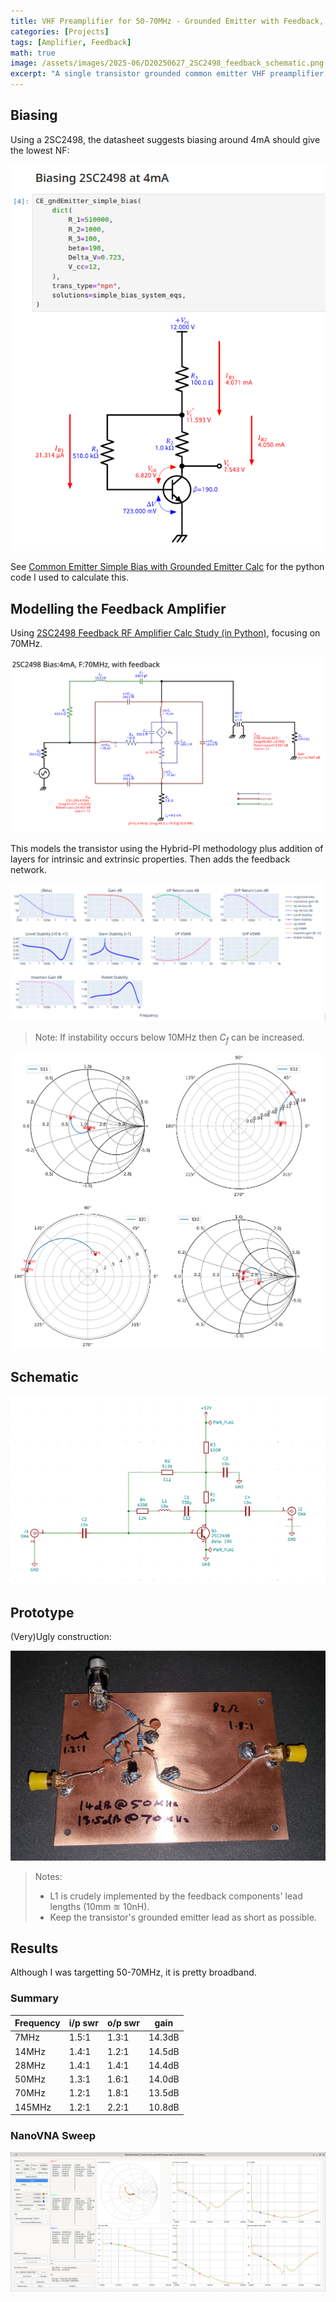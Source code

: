 ```yaml
---
title: VHF Preamplifier for 50-70MHz - Grounded Emitter with Feedback, 14dB
categories: [Projects]
tags: [Amplifier, Feedback]
math: true
image: /assets/images/2025-06/D20250627_2SC2498_feedback_schematic.png
excerpt: "A single transistor grounded common emitter VHF preamplifier targetting 50-70MHz"
---
```


## Biasing

Using a 2SC2498, the datasheet suggests biasing around 4mA should give the lowest NF:

![Biasing the 2SC2498 at 4mA](/assets/images/2025-06/D20250627_2SC2498_biasing_4mA_CE_groundedE.png)

See [Common Emitter Simple Bias with Grounded Emitter Calc](https://github.com/M0YCX/ycx_rf_notebooks/blob/master/Amplifiers/biasing/Common_Emitter_Simple_Bias_1_Grounded_Emitter.ipynb) for the python code I used to calculate this.

## Modelling the Feedback Amplifier
Using
[2SC2498 Feedback RF Amplifier Calc Study (in Python)](https://github.com/M0YCX/ycx_rf_notebooks/blob/master/Amplifiers/feedback/Feedback_Amplifier_Studies/2SC2498.ipynb),
focusing on 70MHz.

![feedback model](/assets/images/2025-06/D20250627_2SC2498_feedback_model.png)

This models the transistor using the Hybrid-PI methodology plus addition of layers for intrinsic and
extrinsic properties.  Then adds the feedback network.

![feedback model plots](/assets/images/2025-06/D20250627_2SC2498_feedback_model_plots.png)

> Note: If instability occurs below 10MHz then $C_f$ can be increased.

![feedback model smithcharts](/assets/images/2025-06/D20250627_2SC2498_feedback_model_smithcharts.png)

## Schematic

![feedback model](/assets/images/2025-06/D20250627_2SC2498_feedback_schematic.png)

## Prototype
(Very)Ugly construction:

![feedback model](/assets/images/2025-06/D20250627_2SC2498_ugly_prototype_1.jpg)

> Notes:
> * L1 is crudely implemented by the feedback components' lead lengths (10mm $\approxeq$ 10nH).
> * Keep the transistor's grounded emitter lead as short as possible.

## Results
Although I was targetting 50-70MHz, it is pretty broadband.

### Summary

| Frequency | i/p swr | o/p swr | gain |
| --------- | ------- | ------- | ---- |
| 7MHz      | 1.5:1   | 1.3:1   | 14.3dB |
| 14MHz     | 1.4:1   | 1.2:1   | 14.5dB |
| 28MHz     | 1.4:1   | 1.4:1   | 14.4dB |
| 50MHz     | 1.3:1   | 1.6:1   | 14.0dB |
| 70MHz     | 1.2:1   | 1.8:1   | 13.5dB |
| 145MHz    | 1.2:1   | 2.2:1   | 10.8dB |

### NanoVNA Sweep
![feedback model](/assets/images/2025-06/D20250628_2SC2498_nanovna_sweep_1-200MHz.png)
